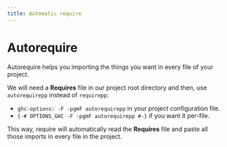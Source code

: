 ```yaml
---
title: Automatic require
---
```


# Autorequire

Autorequire helps you importing the things you want in every file of your project. 

We will need a **Requires** file in our project root directory and then, use `autorequirepp` instead of `requirepp`:

- `ghc-options: -F -pgmF autorequirepp` in your project configuration file.
- `{-# OPTIONS_GHC -F -pgmF autorequirepp #-}` if you want it per-file.

This way, require will automatically read the **Requires** file and paste all those imports in every file in the project.

